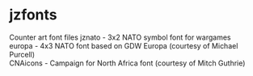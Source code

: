 # jzfonts
Counter art font files
jznato - 3x2 NATO symbol font for wargames  
europa - 4x3 NATO font based on GDW Europa (courtesy of Michael Purcell)  
CNAicons - Campaign for North Africa font (courtesy of Mitch Guthrie)
